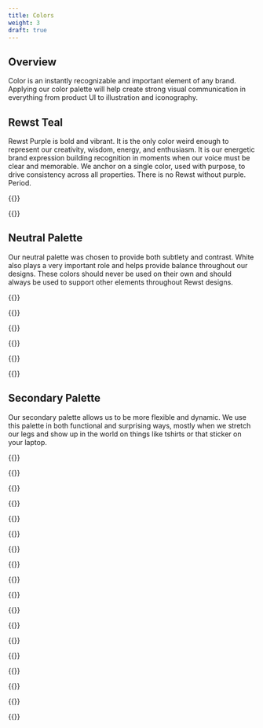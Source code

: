 ```yaml
---
title: Colors
weight: 3
draft: true
---
```


## **Overview**

Color is an instantly recognizable and important element of any brand. Applying our color palette will help create strong visual communication in everything from product UI to illustration and iconography.

## **Rewst Teal**

Rewst Purple is bold and vibrant. It is the only color weird enough to represent our creativity, wisdom, energy, and enthusiasm. It is our energetic brand expression building recognition in moments when our voice must be clear and memorable. We anchor on a single color, used with purpose, to drive consistency across all properties. There is no Rewst without purple. Period.

{{<color span="3" name="Primary Color" hex="#003b5c" pantone="302 C" cmyk="36 13 0 64" >}}

{{<color span="3" name="Secondary Color" hex="#C6007E" pantone="233 C" cmyk="0 78 28 22">}}

## **Neutral Palette**

Our neutral palette was chosen to provide both subtlety and contrast. White also plays a very important role and helps provide balance throughout our designs. These colors should never be used on their own and should always be used to support other elements throughout Rewst designs.

{{<color span="2" name="Rewst Dark" hex="#263238" pantone="Neutral Black C" cmyk="88 63 40 85" mui="Blue Grey 900">}}

{{<color span="2" name="Rewst Dark Gray" hex="#546E7A" pantone="444 CP" cmyk="15 5 0 52" mui="Blue Grey 600">}}

{{<color span="2" name="Rewst Gray" hex="#90A4AE" pantone="7543 C" cmyk="12 4 0 32" mui="Blue Grey 300">}}

{{<color span="2" name="Rewst Light Gray" hex="#CFD8DC" pantone="7541 C" cmyk="5 2 0 14" mui="Blue Grey 100">}}

{{<color span="2" name="Rewst Light" hex="#ECEFF1" pantone="656 C" cmyk="2 1 0 5" mui="Blue Grey 50">}}

{{<color span="2" name="White" hex="#FFFFFF" pantone="N/A" cmyk="0 0 0 0" mui="White">}}

## **Secondary Palette**

Our secondary palette allows us to be more flexible and dynamic. We use this palette in both functional and surprising ways, mostly when we stretch our legs and show up in the world on things like tshirts or that sticker on your laptop.

{{<color span="2" name="Rewst Dark Blue" hex="#0D47A1" pantone="2728 C" cmyk="100 84 0 0" mui="Blue 900">}}

{{<color span="2" name="Rewst Blue" hex="#1E88E5" pantone="2727 C" cmyk="76 32 0 0" mui="Blue 500">}}

{{<color span="2" name="Rewst Light Blue" hex="#90CAF9" pantone="291 C" cmyk="38 9 0 0" mui="Blue 200">}}

{{<color span="2" name="Rewst Dark Cyan" hex="#006064" pantone="7715 C" cmyk="91 45 53 24" mui="Cyan 900">}}

{{<color span="2" name="Rewst Cyan" hex="#26C6DA" pantone="311 C" cmyk="66 0 15 0" mui="Cyan 400">}}

{{<color span="2" name="Rewst Light Cyan" hex="#B2EBF2" pantone="635 C" cmyk="27 0 7 0" mui="Cyan 100">}}

{{<color span="2" name="Rewst Dark Green" hex="#1B5E20" pantone="357 C" cmyk="86 37 100 33" mui="Green 900">}}

{{<color span="2" name="Rewst Green" hex="#66BB6A" pantone="360 C" cmyk="62 1 78 0" mui="Green 400">}}

{{<color span="2" name="Rewst Light Green" hex="#C8E6C9" pantone="344 C" cmyk="22 0 25 0" mui="Green 100">}}

{{<color span="2" name="Rewst Dark Red" hex="#B71C1C" pantone="7621 C" cmyk="20 100 100 11" mui="Red 900">}}

{{<color span="2" name="Rewst Red" hex="#E53935" pantone="179 C" cmyk="4 92 88 0" mui="Red 600">}}

{{<color span="2" name="Rewst Light Red" hex="#EF9A9A" pantone="169 C" cmyk="3 48 28 0" mui="Red 200">}}

{{<color span="2" name="Rewst Dark Teal" hex="#004D40" pantone="7729 C" cmyk="90 46 70 43" mui="Teal 900">}}

{{<color span="2" name="Rewst Teal" hex="#4DB6AC" pantone="7472 C" cmyk="67 6 38 0" mui="Teal 300">}}

{{<color span="2" name="Rewst Light Teal" hex="#B2DFD8" pantone="573 C" cmyk="30 0 17 0" mui="Teal 100">}}

{{<color span="2" name="Rewst Dark Yellow" hex="#F9A825" pantone="137 C" cmyk="0 39 97 0" mui="Yellow 800">}}

{{<color span="2" name="Rewst Yellow" hex="#FFCA28" pantone="1225 C" cmyk="0 20 93 0" mui="Amber 400">}}

{{<color span="2" name="Rewst Light Yellow" hex="#FFECB3" pantone="7401 C" cmyk="0 5 36 0" mui="Amber 100">}}
